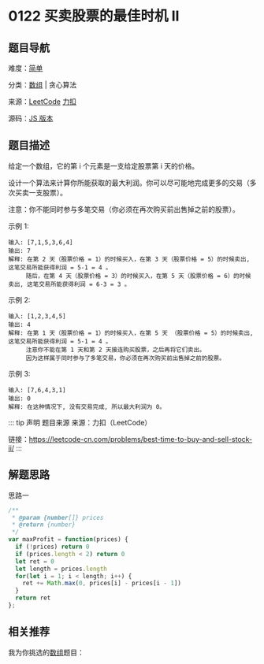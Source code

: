 # 0122 买卖股票的最佳时机 II



## 题目导航

难度：[简单](/solution/easy/)

分类：[数组](/art/array.html) | 贪心算法

来源：[LeetCode](https://leetcode.com/problems/best-time-to-buy-and-sell-stock-ii/)  [力扣](https://leetcode-cn.com/problems/best-time-to-buy-and-sell-stock-ii/)

源码：[JS 版本](https://github.com/swpuLeo/leetcode/blob/master/src/easy/0122-best-time-to-buy-and-sell-stock-ii.js)






## 题目描述

给定一个数组，它的第 i 个元素是一支给定股票第 i 天的价格。

设计一个算法来计算你所能获取的最大利润。你可以尽可能地完成更多的交易（多次买卖一支股票）。

注意：你不能同时参与多笔交易（你必须在再次购买前出售掉之前的股票）。

示例 1:

```
输入: [7,1,5,3,6,4]
输出: 7
解释: 在第 2 天（股票价格 = 1）的时候买入，在第 3 天（股票价格 = 5）的时候卖出, 这笔交易所能获得利润 = 5-1 = 4 。
     随后，在第 4 天（股票价格 = 3）的时候买入，在第 5 天（股票价格 = 6）的时候卖出, 这笔交易所能获得利润 = 6-3 = 3 。
```

示例 2:

```
输入: [1,2,3,4,5]
输出: 4
解释: 在第 1 天（股票价格 = 1）的时候买入，在第 5 天 （股票价格 = 5）的时候卖出, 这笔交易所能获得利润 = 5-1 = 4 。
     注意你不能在第 1 天和第 2 天接连购买股票，之后再将它们卖出。
     因为这样属于同时参与了多笔交易，你必须在再次购买前出售掉之前的股票。
```

示例 3:

```
输入: [7,6,4,3,1]
输出: 0
解释: 在这种情况下, 没有交易完成, 所以最大利润为 0。
```






::: tip 声明 题目来源
来源：力扣（LeetCode）

链接：https://leetcode-cn.com/problems/best-time-to-buy-and-sell-stock-ii/
:::



## 解题思路

思路一

```js
/**
 * @param {number[]} prices
 * @return {number}
 */
var maxProfit = function(prices) {
  if (!prices) return 0
  if (prices.length < 2) return 0
  let ret = 0
  let length = prices.length
  for(let i = 1; i < length; i++) {
    ret += Math.max(0, prices[i] - prices[i - 1])
  }
  return ret
};
```





## 相关推荐

我为你挑选的[数组](/art/array.html)题目：
